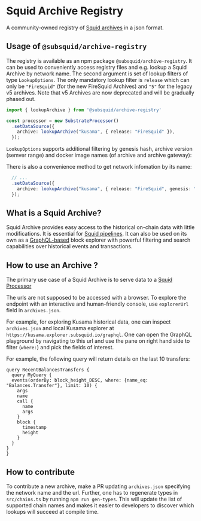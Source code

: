# Squid Archive Registry

A community-owned registry of [Squid archives](https://github.com/subsquid/squid/tree/master/substrate-archive) in a json format. 

## Usage of `@subsquid/archive-registry`

The registry is available as an npm package `@subsquid/archive-registry`. It can be used to conveniently access registry files and e.g. lookup a Squid Archive by network name. The second argument is set of lookup filters of type `LookupOptions`. The only mandatory lookup filter is `release` which can only be `"FireSquid"` (for the new FireSquid Archives) and `"5"` for the legacy v5 archives. Note that v5 Archives are now deprecated and will be gradually phased out.

```typescript
import { lookupArchive } from '@subsquid/archive-registry'

const processor = new SubstrateProcessor()
  .setDataSource({
    archive: lookupArchive("kusama", { release: "FireSquid" }), 
  });

```

`LookupOptions` supports additional filtering by genesis hash, archive version (semver range) and docker image names (of archive and archive gateway):

There is also a convenience method to get network infomation by its name:
```typescript
  // ...
  .setDataSource({
    archive: lookupArchive("kusama", { release: "FireSquid", genesis: "0xb0a8d493285c2df73290dfb7e61f870f17b41801197a149ca93654499ea3dafe" }), 
  });
```



## What is a Squid Archive?

Squid Archive provides easy access to the historical on-chain data with little modifications. It is essential for [Squid pipelines](https://github.com/subsquid/squid-template). It can also be used on its own as a [GraphQL-based](https://graphql.org/) block explorer with powerful filtering and search capabilities over historical events and transactions.


## How to use an Archive ?

The primary use case of a Squid Archive is to serve data to a [Squid Processor](https://github.com/subsquid/squid/tree/master/substrate-processor)

The urls are not supposed to be accessed with a browser. To explore the endpoint with an interactive and human-friendly console, use `explorerUrl` field in `archives.json`. 

For example, for exploring Kusama historical data, one can inspect `archives.json` and local Kusama explorer at  `https://kusama.explorer.subsquid.io/graphql`. One can open the GraphQL playground by navigating to this url and use the pane on right hand side to filter (`where:`) and pick the fields of interest.

For example, the following query will return details on the last 10 transfers:

```gql
query RecentBalancesTransfers {
  query MyQuery {
  events(orderBy: block_height_DESC, where: {name_eq: "Balances.Transfer"}, limit: 10) {
    args
    name
    call {
      name
      args
    }
    block {
      timestamp
      height
    }
  }
}
}
```



## How to contribute

To contribute a new archive, make a PR updating `archives.json` specifying the network name and the url. Further, one has to regenerate types in `src/chains.ts` by running `npm run gen-types`. This will update the list of supported chain names and makes it easier to developers to discover which lookups will succeed at compile time.
